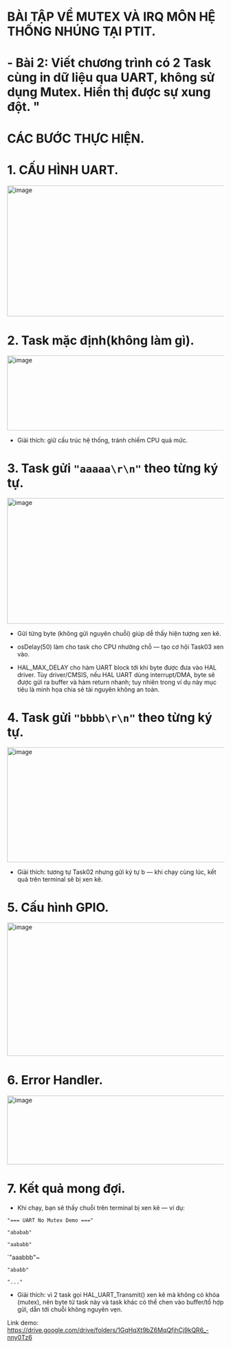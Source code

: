 # BÀI TẬP VỀ MUTEX VÀ IRQ MÔN HỆ THỐNG NHÚNG TẠI PTIT.
# - Bài 2: Viết chương trình có 2 Task cùng in dữ liệu qua UART, không sử dụng Mutex. Hiển thị được sự xung đột. "

# CÁC BƯỚC THỰC HIỆN.
# 1. CẤU HÌNH UART.
<img width="654" height="304" alt="image" src="https://github.com/user-attachments/assets/13c9b092-a045-4b1e-969f-a7aecfdb2f24" />

# 2. Task mặc định(không làm gì).
<img width="616" height="174" alt="image" src="https://github.com/user-attachments/assets/bb795668-d866-47c1-83b0-0d96ebcf205e" />


- Giải thích: giữ cấu trúc hệ thống, tránh chiếm CPU quá mức.

# 3. Task gửi `"aaaaa\r\n"` theo từng ký tự.
<img width="890" height="292" alt="image" src="https://github.com/user-attachments/assets/4b7e69c2-76cc-4a53-9f19-7f235ac914da" />

- Gửi từng byte (không gửi nguyên chuỗi) giúp dễ thấy hiện tượng xen kẽ.

- osDelay(50) làm cho task cho CPU nhường chỗ — tạo cơ hội Task03 xen vào.

- HAL_MAX_DELAY cho hàm UART block tới khi byte được đưa vào HAL driver. Tùy driver/CMSIS, nếu HAL UART dùng interrupt/DMA, byte sẽ được gửi ra buffer và hàm return nhanh; tuy nhiên trong ví dụ này mục tiêu là minh họa chia sẻ tài nguyên không an toàn.

# 4. Task gửi `"bbbb\r\n"` theo từng ký tự.
<img width="899" height="267" alt="image" src="https://github.com/user-attachments/assets/b65dd0aa-fdf7-4154-a6b5-3e0ca382ddb2" />


- Giải thích: tương tự Task02 nhưng gửi ký tự b — khi chạy cùng lúc, kết quả trên terminal sẽ bị xen kẽ.

# 5. Cấu hình GPIO.
<img width="725" height="310" alt="image" src="https://github.com/user-attachments/assets/428c2139-3862-44e0-bb9a-c64e0da4e885" />

# 6. Error Handler.
<img width="657" height="160" alt="image" src="https://github.com/user-attachments/assets/93748ad5-8bdb-4cd9-b638-84e5954c189a" />

# 7. Kết quả mong đợi.
- Khi chạy, bạn sẽ thấy chuỗi trên terminal bị xen kẽ — ví dụ:


`"=== UART No Mutex Demo ==="`


`"ababab"`


`"aababb"`


`"aaabbb"~


`"ababb"`


`"..."`
- Giải thích: vì 2 task gọi HAL_UART_Transmit() xen kẽ mà không có khóa (mutex), nên byte từ task này và task khác có thể chen vào buffer/tổ hợp gửi, dẫn tới chuỗi không nguyên vẹn.

Link demo: https://drive.google.com/drive/folders/1GqHqXt9bZ6MqQfjhCj9kQR6_-nny0Tz6




